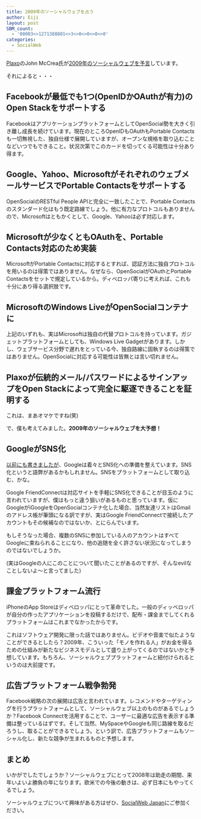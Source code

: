 ```yaml
---
title: 2009年のソーシャルウェブを占う
author: Eiji
layout: post
SBM_count:
  - '00003<>1271388801<>3<>0<>0<>0<>0'
categories:
  - SocialWeb
---
```

<a href="http://www.plaxo.com/" target="_blank">Plaxo</a>のJohn McCrea氏が<a href="http://therealmccrea.com/2008/12/18/the-social-web-my-predictions-for-2009/" target="_blank">2009年のソーシャルウェブを予言</a>しています。

それによると・・・

## Facebookが最低でも1つ(OpenIDかOAuthが有力)のOpen Stackをサポートする

FacebookはアプリケーションプラットフォームとしてOpenSocial勢を大きく引き離し成長を続けています。現在のところOpenIDもOAuthもPortable Contactsも一切無視した、独自仕様で展開していますが、オープンな規格を取り込むことなどいつでもできること。状況次第でこのカードを切ってくる可能性は十分あり得ます。

## Google、Yahoo、MicrosoftがそれぞれのウェブメールサービスでPortable Contactsをサポートする

OpenSocialのRESTful People APIと完全に一致したことで、Portable Contactsのスタンダード化はもう既定路線でしょう。他に有力なプロトコルもありませんので、Microsoftはともかくとして、Google、Yahooは必ず対応します。

## Microsoftが少なくともOAuthを、Portable Contacts対応のため実装

MicrosoftがPortable Contactsに対応するとすれば、認証方法に独自プロトコルを用いるのは得策ではありません。なぜなら、OpenSocialがOAuthとPortable Contactsをセットで規定しているから。ディベロッパ寄りに考えれば、これも十分にあり得る選択肢です。

## MicrosoftのWindows LiveがOpenSocialコンテナに

上記のいずれも、実はMicrosoftは独自の代替プロトコルを持っています。ガジェットプラットフォームとしても、Windows Live Gadgetがあります。しかし、ウェブサービス分野で遅れをとっている今、独自路線に固執するのは得策ではありません。OpenSocialに対応する可能性は皆無とは言い切れません。

## Plaxoが伝統的メール/パスワードによるサインアップをOpen Stackによって完全に駆逐できることを証明する

これは、まあオマケですね(笑)

で、僕も考えてみました。**2009年のソーシャルウェブを大予想！**

## GoogleがSNS化

[以前にも書きましたが][1]、Googleは着々とSNS化への準備を整えています。SNS化というと語弊があるかもしれません。SNSをプラットフォームとして取り込む、かな。

Google FriendConnectは対応サイトを手軽にSNS化できることが目玉のように言われていますが、僕はもっと違う狙いがあるものと思っています。仮にGoogleがiGoogleをOpenSocialコンテナ化した場合、当然友達リストはGmailのアドレス帳が筆頭になる訳ですが、実はGoogle FriendConnectで接続したアカウントもその候補なのではないか、とにらんでいます。

もしそうなった場合、複数のSNSに参加している人のアカウントはすべてGoogleに束ねられることになり、他の追随を全く許さない状況になってしまうのではないでしょうか。

(実はGoogleの人にこのことについて聞いたことがあるのですが、そんなevilなことしないよ〜と言ってました)

## 課金プラットフォーム流行

iPhoneのApp Storeはディベロッパにとって革命でした。一般のディッベロッパが自分の作ったアプリケーションを投稿するだけで、配布・課金までしてくれるプラットフォームはこれまでなかったからです。

これはソフトウェア開発に限った話ではありません。ビデオや音楽で似たようなことができるとしたら？2009年、こういった「モノを作れる人」がお金を得るための仕組みが新たなビジネスモデルとして盛り上がってくるのではないかと予想しています。もちろん、ソーシャルウェブプラットフォームと紐付けられるというのは大前提です。

## 広告プラットフォーム戦争勃発

Facebook戦略の次の展開は広告と言われています。レコメンドやターゲティングを行うプラットフォームとして、ソーシャルウェブ以上のものがあるでしょうか？Facebook Connectを活用することで、ユーザーに最適な広告を表示する準備は整っているはずです。そして当然、MySpaceやGoogleも同じ路線を取るだろうし、取ることができるでしょう。という訳で、広告プラットフォームもソーシャル化し、新たな競争が生まれるものと予想します。

## まとめ

いかがでしたでしょうか？ソーシャルウェブにとって2008年は助走の期間、来年いよいよ勝負の年になります。欧米での今後の動きは、必ず日本にもやってくるでしょう。

ソーシャルウェブについて興味がある方はぜひ、<a href="http://groups.google.com/group/socialweb-japan/" target="_blank">SocialWeb Japan</a>にご参加ください。

 [1]: http://devlog.agektmr.com/archives/207